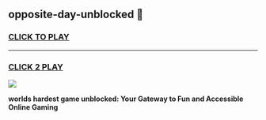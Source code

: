 
## opposite-day-unblocked 👋
<h3>
<a href="https://premium.freeplayer.one?title=opposite-day-unblocked&ref=14F">CLICK TO PLAY</a></h3>
<hr>

<h3>
<a href="https://premium.freeplayer.one?title=opposite-day-unblocked&ref=14F">CLICK 2 PLAY</a>
  
</h3>

<a href="https://premium.freeplayer.one?title=opposite-day-unblocked&ref=12F/"><img src="https://clearcache.store/games.png"></a>


**worlds hardest game unblocked: Your Gateway to Fun and Accessible Online Gaming**
